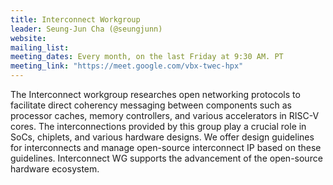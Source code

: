 ```yaml
---
title: Interconnect Workgroup
leader: Seung-Jun Cha (@seungjunn)
website:
mailing_list:  
meeting_dates: Every month, on the last Friday at 9:30 AM. PT
meeting_link: "https://meet.google.com/vbx-twec-hpx"
---
```


The Interconnect workgroup researches open networking protocols to facilitate direct coherency messaging between components such as processor caches, memory controllers, and various accelerators in RISC-V cores. The interconnections provided by this group play a crucial role in SoCs, chiplets, and various hardware designs. We offer design guidelines for interconnects and manage open-source interconnect IP based on these guidelines. Interconnect WG supports the advancement of the open-source hardware ecosystem.
